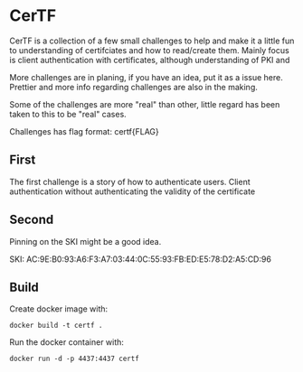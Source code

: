 CerTF
=====
CerTF is a collection of a few small challenges to help and make it a little
fun to understanding of certifciates and how to read/create them.
Mainly focus is client authentication with certificates, although understanding
of PKI and 

More challenges are in planing, if you have an idea, put it as a issue here. 
Prettier and more info regarding challenges are also in the making. 

Some of the challenges are more "real" than other, little regard has been taken
to this to be "real" cases.

Challenges has flag format: certf{FLAG}

First
-----
The first challenge is a story of how to authenticate users. 
Client authentication without authenticating the validity of the certificate

Second
------
Pinning on the SKI might be a good idea.

SKI: AC:9E:B0:93:A6:F3:A7:03:44:0C:55:93:FB:ED:E5:78:D2:A5:CD:96

Build
-----
Create docker image with: 
```
docker build -t certf .         
```
Run the docker container with: 
```
docker run -d -p 4437:4437 certf
```
